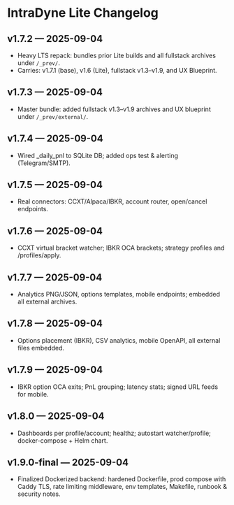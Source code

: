 # IntraDyne Lite Changelog

## v1.7.2 — 2025-09-04
- Heavy LTS repack: bundles prior Lite builds and all fullstack archives under `/_prev/`.
- Carries: v1.7.1 (base), v1.6 (Lite), fullstack v1.3–v1.9, and UX Blueprint.

## v1.7.3 — 2025-09-04
- Master bundle: added fullstack v1.3–v1.9 archives and UX blueprint under `/_prev/external/`.

## v1.7.4 — 2025-09-04
- Wired _daily_pnl to SQLite DB; added ops test & alerting (Telegram/SMTP).

## v1.7.5 — 2025-09-04
- Real connectors: CCXT/Alpaca/IBKR, account router, open/cancel endpoints.

## v1.7.6 — 2025-09-04
- CCXT virtual bracket watcher; IBKR OCA brackets; strategy profiles and /profiles/apply.

## v1.7.7 — 2025-09-04
- Analytics PNG/JSON, options templates, mobile endpoints; embedded all external archives.

## v1.7.8 — 2025-09-04
- Options placement (IBKR), CSV analytics, mobile OpenAPI, all external files embedded.

## v1.7.9 — 2025-09-04
- IBKR option OCA exits; PnL grouping; latency stats; signed URL feeds for mobile.

## v1.8.0 — 2025-09-04
- Dashboards per profile/account; healthz; autostart watcher/profile; docker-compose + Helm chart.

## v1.9.0-final — 2025-09-04
- Finalized Dockerized backend: hardened Dockerfile, prod compose with Caddy TLS, rate limiting middleware, env templates, Makefile, runbook & security notes.
